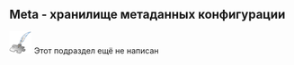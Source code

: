 ## Meta - хранилище метаданных конфигурации
![Раздел не написан](examples/imgs/planned_section.png) Этот подраздел ещё не написан